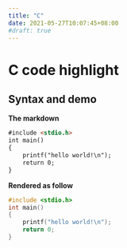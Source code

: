 ```yaml
---
title: "C"
date: 2021-05-27T10:07:45+08:00
#draft: true
---
```


# C code highlight

## Syntax and demo


**The markdown**
```markdown
#include <stdio.h>
int main()
{
    printf("hello world!\n");
    return 0;
}
```

**Rendered as follow**
```c
#include <stdio.h>
int main()
{
    printf("hello world!\n");
    return 0;
}
```
